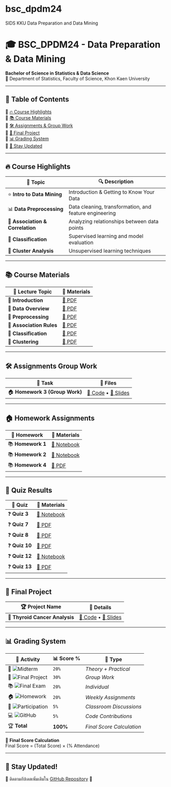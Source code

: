 # bsc_dpdm24
SIDS KKU Data Preparation and Data Mining

# 🎓 BSC_DPDM24 - Data Preparation & Data Mining  
**Bachelor of Science in Statistics & Data Science**  
📍 Department of Statistics, Faculty of Science, Khon Kaen University  

---

## 📌 **Table of Contents**
🔹 [🔥 Course Highlights](#-course-highlights)  
🔹 [📚 Course Materials](#-course-materials)  
🔹 [🛠 Assignments & Group Work](#-assignments--group-work)  
🔹 [🎯 Final Project](#-final-project)  
🔹 [📊 Grading System](#-grading-system)  
🔹 [📢 Stay Updated](#-stay-updated)  

---

## 🔥 **Course Highlights**  
| 📌 Topic | 🔍 Description |
|----------|--------------|
| ⭐ **Intro to Data Mining** | Introduction & Getting to Know Your Data|
| 📊 **Data Preprocessing** | Data cleaning, transformation, and feature engineering |
| 🔗 **Association & Correlation** | Analyzing relationships between data points |
| 📂 **Classification** | Supervised learning and model evaluation |
| 🤖 **Cluster Analysis** | Unsupervised learning techniques |

---

## 📚 **Course Materials**  
| 🏫 **Lecture Topic** | 📑 **Materials** |
|-----------------|------------------------------------------------|
| 📄 **Introduction** | [📜 PDF](https://github.com/Pornwalaifoxall/bsc_dpdm24/blob/main/01Intro.pdf) |
| 📄 **Data Overview** | [📜 PDF](https://github.com/Pornwalaifoxall/bsc_dpdm24/blob/main/02Data.pdf) |
| 📄 **Preprocessing** | [📜 PDF](https://github.com/Pornwalaifoxall/bsc_dpdm24/blob/main/03Preprocessing.pdf) |
| 📄 **Association Rules** | [📜 PDF](https://github.com/Pornwalaifoxall/bsc_dpdm24/blob/main/06FPBasic.pdf) |
| 📄 **Classification** | [📜 PDF](https://github.com/Pornwalaifoxall/bsc_dpdm24/blob/main/08ClassBasic.pdf) |
| 📄 **Clustering** | [📜 PDF](https://github.com/Pornwalaifoxall/bsc_dpdm24/blob/main/10ClusBasic.pdf) |

---

## 🛠 **Assignments Group Work**  
| 📂 **Task** | 📜 **Files** |
|------------|------------------------------------------|
| 🏠 **Homework 3 (Group Work)** | [📜 Code](https://github.com/Pornwalaifoxall/bsc_dpdm24/blob/main/HW3group.ipynb)  •  [📜 Slides](https://github.com/Pornwalaifoxall/bsc_dpdm24/blob/main/HW3.pdf) |

---

## 🏠 **Homework Assignments**  
| 🎒 **Homework** | 📑 **Materials** |
|---------------|------------------------------------------------|
| 📚 **Homework 1** | [📜 Notebook](https://github.com/Pornwalaifoxall/bsc_dpdm24/blob/d5ea095e6f09c22b403c74dae450786128f10df6/Data_Preprocessing_2024.ipynb) |
| 📚 **Homework 2** | [📜 Notebook](https://github.com/Pornwalaifoxall/bsc_dpdm24/blob/5d1d66f9628eea87ccc246deb3e43ca614e9766c/Chapter_3_Data_Preprocessing_2024.ipynb) |
| 📚 **Homework 4** | [📜 PDF](https://github.com/Pornwalaifoxall/bsc_dpdm24/blob/main/HW4.pdf) |

---

## 📖 **Quiz Results**  
| 📂 **Quiz** | 📑 **Materials** |
|------------|------------------------------------------------|
| ❓ **Quiz 3** | [📜 Notebook](https://github.com/Pornwalaifoxall/bsc_dpdm24/blob/4b35a03fab0dabf79473ff2fab23a91009ca1e38/Chapter_2_Understanding_Data.ipynb) |
| ❓ **Quiz 7** | [📜 PDF](https://github.com/Pornwalaifoxall/bsc_dpdm24/blob/4b353806999d305b3217725cfe7f4c3cfeebdf0f/quiz%207.pdf) |
| ❓ **Quiz 8** | [📜 PDF](https://github.com/Pornwalaifoxall/bsc_dpdm24/blob/a4bf5783ae45313958a1ec91098ce01bd9deecf7/Quiz%208.pdf) |
| ❓ **Quiz 10** | [📜 PDF](https://github.com/Pornwalaifoxall/bsc_dpdm24/blob/1d6baba10c09b2ba9f7330766de65e565b441055/Quiz%2010.pdf) |
| ❓ **Quiz 12** | [📜 Notebook](https://github.com/Pornwalaifoxall/bsc_dpdm24/blob/70a8f80ae575a1eb461d73896dbb348ad8736d51/Chapter_5_Classification.ipynb) |
| ❓ **Quiz 13** | [📜 PDF](https://github.com/Pornwalaifoxall/bsc_dpdm24/blob/056bbe3b859b53caffd1a73e171643585e261346/08ClassBasic.pdf) |


---

## 🎯 **Final Project**  
| 🏆 **Project Name** | 📝 **Details** |
|--------------------|------------------------------------------------|
| 🐍 **Thyroid Cancer Analysis** | [🐍 Code](https://github.com/Pornwalaifoxall/bsc_dpdm24/blob/main/Project_Thyriod_.ipynb)  •  [📜 Slides](https://github.com/Pornwalaifoxall/bsc_dpdm24/blob/main/project%20thyroid%20cancer.pdf) |

---

## 📊 **Grading System**  

| 🏅 Activity | 📊 Score % | 📌 Type |
|------------|------------|----------------------|
| 📝 ![Midterm](https://img.shields.io/badge/Midterm-20%25-blue) | `20%` | *Theory + Practical* |
| 🎯 ![Final Project](https://img.shields.io/badge/Project-30%25-orange) | `30%` | *Group Work* |
| 📚 ![Final Exam](https://img.shields.io/badge/Final-20%25-red) | `20%` | *Individual* |
| 🏠 ![Homework](https://img.shields.io/badge/Homework-20%25-green) | `20%` | *Weekly Assignments* |
| 📢 ![Participation](https://img.shields.io/badge/Participation-5%25-purple) | `5%` | *Classroom Discussions* |
| 💻 ![GitHub](https://img.shields.io/badge/GitHub-5%25-lightgrey) | `5%` | *Code Contributions* |
| 🏆 **Total** | **100%** | *Final Score Calculation* |

🚀 **Final Score Calculation**  
Final Score = (Total Score) × (% Attendance)  

---

## 📢 **Stay Updated!**  
📌 ติดตามอัปเดตเพิ่มเติมใน [GitHub Repository](https://github.com/Pornwalaifoxall/bsc_dpdm24) 🚀  



